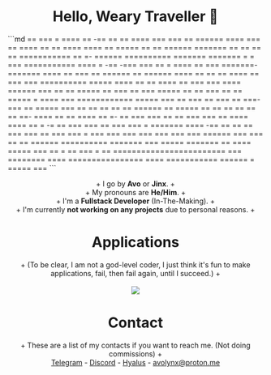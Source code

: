 <h1 align="center">Hello, Weary Traveller 👋</h1>
```md                                              
                                                     ==                                             
                                                    ===                                             
                                 =                 ====                  ==                         
                                -==               == ==                ====                         
                                 ===            ===  ==             ======                          
                                 ====         ===    ==         ====   ==                           
                                 == ====    ====      ==     =====    ==                            
                                 ==    ======          =======       ==                             
                                 ==                                  ==                             
                                 ==                ===========      ==                              
                                 =-     ======              ==========                              
                                =======           =======         =  =                              
                               ===        ===========                                               
             ====         =                                                                         
          -==    -===    ===          ==   =        ====                 ==        ===              
   =======- =======       ====        ==  ===          ==               ======  == ======           
   ==== ==   ==   ==       ====       ==  ===          ===          ==========  =====  ====         
             ==   ==        ====      ==   ===         ===       ====           ======    ===       
              ==  ==        =====     ==    ===        ==      ===    =====      == ==      ===     
               ==  ==        =====     =     ====     ===      ============      =====        ===   
                == ===       == ===    ==      ===-  ===                ==        =====        ===  
                ==  ==        ==  ==    ==       ======                ==         =====         ==  
          ==     ==  ==       ==   ==   ==-        ====               ==       ==  ====         ==  
         =-      ==  ===      ===   ==   ==       === ===            ==       ====  ====       ==   
        =        -=   ==      ===    ===  ==     ===     ===         =     =======  ====     -==    
       ==        ==    ==     ===     ===  ==   ===        ===      =   ===          ===   ===      
       ===      ===    ===    ===       ====== ===           ===   == ==              ======        
        ==========  =======   ===         ===== =======       ==  ====              =====           
           ===            ==   =            ==    ===                              =                
                                                                         ==                         
                                 ========================                 ===                       
                         ========                    ====       ================                    
                      ====                         ===========             ======                   
                      =                          =====                  ===                        
```

<p align="center">
+ I go by <strong>Avo</strong> or <strong>Jinx</strong>. +<br>
+ My pronouns are <strong>He/Him</strong>. +<br>
+ I'm a <strong>Fullstack Developer</strong> (In-The-Making). +<br>
+ I'm currently <strong>not working on any projects</strong> due to personal reasons. +
</p>

<h1 align="center">Applications</h1>
<p align="center">
  + (To be clear, I am not a god-level coder, I just think it's fun to make applications, fail, then fail again, until I succeed.) +<br><br>
  <a href="https://skillicons.dev">
    <img src="https://skillicons.dev/icons?i=ts,js,lua,cpp,vscode,py,html,cs,mongodb,mysql,visualstudio,md&theme=dark&perline=4" />
  </a>
</p>

<h1 align="center">Contact</h1>
<p align="center">
  + These are a list of my contacts if you want to reach me. (Not doing commissions) +<br>
  <a href="https://t.me/avothejinxed/">Telegram</a> - 
  <a href="https://discordapp.com/users/1310647528911274096">Discord</a> - 
  <a href="https://hyalus.app/add/avo/">Hyalus</a> - 
  <a href="mailto:avolynx@proton.me">avolynx@proton.me</a>
</p>

